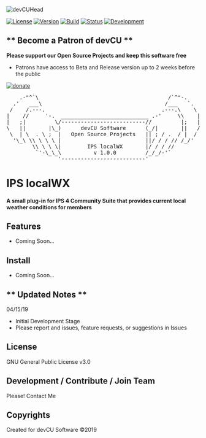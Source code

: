 ![devCUHead](https://www.devcu.net/mediasrc/githubhead_2.gif?V=1.4)

[![License](https://img.shields.io/badge/License-GNUv3-blue.svg)](https://github.com/WXdisco/IPS-localWX/blob/master/LICENSE) [![Version](https://img.shields.io/badge/Version-1.0.0-9cf.svg)](https://www.devcu.com/forums/devcu-tracker/)
    [![Build](https://img.shields.io/badge/Build-Beta-ff69b4.svg)](https://www.devcu.com/forums/devcu-tracker/)
    [![Status](https://img.shields.io/badge/Status-Unknown-critical.svg)](https://www.devcu.com/forums/devcu-tracker/)
    [![Development](https://img.shields.io/badge/Development-Active-blue.svg)](https://www.devcu.com/forums/devcu-tracker/)


## ** Become a Patron of devCU **
	
**Please support our Open Source Projects and keep this software free**

- Patrons have access to Beta and Release version up to 2 weeks before the public

[![donate](https://www.devcu.net/mediasrc/become_a_patron_button.png)](https://www.patreon.com/devcu/)

    
<pre>
    .-"^`\                                        /`^"-.
  .'   ___\                                      /___   `.
 /    /.---.                                    .---.\    \
|    //     '-.  ___________________________ .-'     \\    |
|   ;|         \/--------------------------//         |;   |
\   ||       |\_)      devCU Software      (_/|       ||   /
 \  | \  . \ ;  |   Open Source Projects   || ; / .  / |  /
  '\_\ \\ \ \ \ |                          ||/ / / // /_/'
        \\ \ \ \|        IPS localWX       |/ / / //
         `'-\_\_\          v 1.0.0         /_/_/-'`
                '--------------------------'
</pre>

# IPS localWX

#### A small plug-in for IPS 4 Community Suite that provides current local weather conditions for members

## Features

- Coming Soon...

## Install

- Coming Soon...

## ** Updated Notes **

04/15/19

- Initial Development Stage
- Please report and issues, feature requests, or suggestions in Issues


## License

GNU General Public License v3.0

## Development / Contribute / Join Team

Please! Contact Me

## Copyrights

Created for devCU Software ©2019
